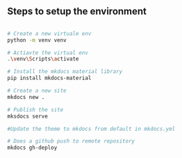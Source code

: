 ## Steps to setup the environment
```bash title="CLI commands"

# Create a new virtuale env
python -m venv venv

# Actiavte the virtual env
.\venv\Scripts\activate

# Install the mkdocs material library
pip install mkdocs-material

# Create a new site
mkdocs new .

# Publish the site
mksdocs serve

#Update the theme to mkdocs from default in mkdocs.yml

# Does a github push to remote repository
mkdocs gh-deploy

```